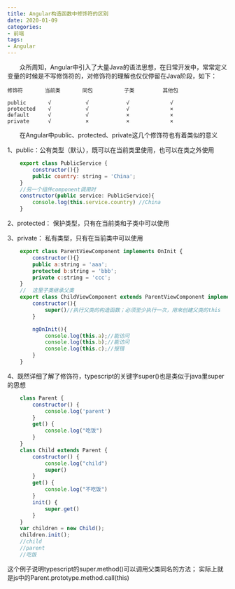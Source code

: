 ```yaml
---
title: Angular构造函数中修饰符的区别
date: 2020-01-09
categories:
- 前端
tags:
- Angular
---
```


  众所周知，Angular中引入了大量Java的语法思想，在日常开发中，常常定义变量的时候是不写修饰符的，对修饰符的理解也仅仅停留在Java阶段，如下：

    修饰符       当前类       同包          子类         其他包

    public       √           √            √             √
    protected    √           √            √             ×
    default      √           √            ×             ×
    private      √           ×            ×             ×

  在Angular中public、protected、private这几个修饰符也有着类似的意义

1、public：公有类型（默认），既可以在当前类里使用，也可以在类之外使用
``` javascript
    export class PublicService {
        constructor(){}
        public country: string = 'China';
    }
    //另一个组件component调用时
    constructor(public service: PublicService){
        console.log(this.service.country) //China
    }
```
2、protected： 保护类型，只有在当前类和子类中可以使用

3、private： 私有类型，只有在当前类中可以使用
``` javascript
    export class ParentViewComponent implements OnInit {
        constructor(){}
        public a:string = 'aaa';
        protected b:string = 'bbb';
        private c:string = 'ccc';
    }
    //  这里子类继承父类
    export class ChildViewComponent extends ParentViewComponent implements OnInit {
        constructor(){
            super()//执行父类的构造函数；必须至少执行一次，用来创建父类的this
        }

        ngOnInit(){
            console.log(this.a);//能访问
            console.log(this.b);//能访问
            console.log(this.c);//报错
        }
    }
```
4、既然详细了解了修饰符，typescript的关键字super()也是类似于java里super的思想
``` javascript
    class Parent {
        constructor() {
            console.log('parent')
        }
        get() {
            console.log("吃饭")
        }     
    }  
    class Child extends Parent {
        constructor() {
            console.log("child")
            super()
        }
        get() {
            console.log("不吃饭")
        }
        init() {
            super.get()
        }
    }  
    var children = new Child();
    children.init();
    //child
    //parent
    //吃饭
```
这个例子说明typescript的super.method()可以调用父类同名的方法；
实际上就是js中的Parent.prototype.method.call(this)
